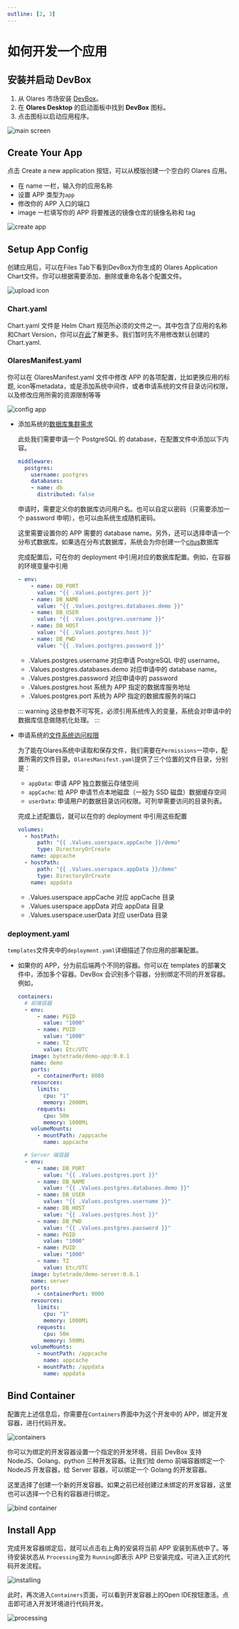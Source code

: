 ```yaml
---
outline: [2, 3]
---
```


# 如何开发一个应用

## 安装并启动 DevBox

1. 从 Olares 市场安装 [DevBox](https://market.olares.com/app/devbox)。
2. 在 **Olares Desktop** 的启动面板中找到 **DevBox** 图标。
3. 点击图标以启动应用程序。

![main screen](/images/developer/develop/tutorial/create/home.jpg)

## Create Your App

  点击 Create a new application 按钮，可以从模版创建一个空白的 Olares 应用。
  - 在 name 一栏，输入你的应用名称
  - 设置 APP 类型为`app`
  - 修改你的 APP 入口的端口
  - image 一栏填写你的 APP 将要推送的镜像仓库的镜像名称和 tag

  ![create app](/images/developer/develop/tutorial/create/create.jpg)


## Setup App Config
  
  创建应用后，可以在Files Tab下看到DevBox为你生成的 Olares Application Chart文件。你可以根据需要添加、删除或重命名各个配置文件。

  ![upload icon](/images/developer/develop/tutorial/create/add-file.jpg)

### Chart.yaml
Chart.yaml 文件是 Helm Chart 规范所必须的文件之一。其中包含了应用的名称和Chart Version，你可以[在此](https://helm.sh/docs/topics/charts/)了解更多。我们暂时先不用修改默认创建的Chart.yaml.

### OlaresManifest.yaml
  你可以在 OlaresManifest.yaml 文件中修改 APP 的各项配置，比如更换应用的标题, icon等metadata，或是添加系统中间件，或者申请系统的文件目录访问权限，以及修改应用所需的资源限制等等

  ![config app](/images/developer/develop/tutorial/create/olares-manifest.jpg)

- 添加系统的[数据库集群需求](../../package/manifest.md#middleware)

  此处我们需要申请一个 PostgreSQL 的 database，在配置文件中添加以下内容。

  ```Yaml
  middleware:
    postgres:
      username: postgres
      databases:
      - name: db
        distributed: false
  ```

  申请时，需要定义你的数据库访问用户名。也可以自定以密码（只需要添加一个 password 申明），也可以由系统生成随机密码。

  这里需要设置你的 APP 需要的 database name。另外，还可以选择申请一个分布式数据库。如果选在分布式数据库，系统会为你创建一个[citus](https://github.com/citusdata/citus)数据库

  完成配置后，可在你的 deployment 中引用对应的数据库配置。例如，在容器的环境变量中引用

  ```yaml
  - env:
      - name: DB_PORT
        value: "{{ .Values.postgres.port }}"
      - name: DB_NAME
        value: "{{ .Values.postgres.databases.demo }}"
      - name: DB_USER
        value: "{{ .Values.postgres.username }}"
      - name: DB_HOST
        value: "{{ .Values.postgres.host }}"
      - name: DB_PWD
        value: "{{ .Values.postgres.password }}"
  ```

  - .Values.postgres.username 对应申请 PostgreSQL 中的 username。
  - .Values.postgres.databases.demo 对应申请中的 database name。
  - .Values.postgres.password 对应申请中的 password
  - .Values.postgres.host 系统为 APP 指定的数据库服务地址
  - .Values.postgres.port 系统为 APP 指定的数据库服务的端口

  ::: warning
  这些参数不可写死，必须引用系统传入的变量，系统会对申请中的数据库信息做随机化处理。
  :::

- 申请系统的[文件系统访问权限](../../package/manifest.md#permission)

  为了能在Olares系统中读取和保存文件，我们需要在`Permissions`一项中，配置所需的文件目录。`OlaresManifest.yaml`提供了三个位置的文件目录，分别是：
  - `appData`: 申请 APP 独立数据云存储空间
  - `appCache`: 给 APP 申请节点本地磁盘（一般为 SSD 磁盘）数据缓存空间
  - `userData`: 申请用户的数据目录访问权限。可列举需要访问的目录列表。

  完成上述配置后，就可以在你的 deployment 中引用这些配置

  ```yaml
  volumes:
    - hostPath:
        path: "{{ .Values.userspace.appCache }}/demo"
        type: DirectoryOrCreate
      name: appcache
    - hostPath:
        path: "{{ .Values.userspace.appData }}/demo"
        type: DirectoryOrCreate
      name: appdata
  ```
  - .Values.userspace.appCache 对应 appCache 目录
  - .Values.userspace.appData 对应 appData 目录
  - .Values.userspace.userData 对应 userData 目录

### deployment.yaml

`templates`文件夹中的`deployment.yaml`详细描述了你应用的部署配置。

- 如果你的 APP，分为前后端两个不同的容器。你可以在 templates 的部署文件中，添加多个容器。DevBox 会识别多个容器，分别绑定不同的开发容器。例如，

  ```yaml
  containers:
    # 前端容器
    - env:
        - name: PGID
          value: "1000"
        - name: PUID
          value: "1000"
        - name: TZ
          value: Etc/UTC
      image: bytetrade/demo-app:0.0.1
      name: demo
      ports:
        - containerPort: 8080
      resources:
        limits:
          cpu: "1"
          memory: 2000Mi
        requests:
          cpu: 50m
          memory: 1000Mi
      volumeMounts:
        - mountPath: /appcache
          name: appcache

    # Server 端容器
    - env:
        - name: DB_PORT
          value: "{{ .Values.postgres.port }}"
        - name: DB_NAME
          value: "{{ .Values.postgres.databases.demo }}"
        - name: DB_USER
          value: "{{ .Values.postgres.username }}"
        - name: DB_HOST
          value: "{{ .Values.postgres.host }}"
        - name: DB_PWD
          value: "{{ .Values.postgres.password }}"
        - name: PGID
          value: "1000"
        - name: PUID
          value: "1000"
        - name: TZ
          value: Etc/UTC
      image: bytetrade/demo-server:0.0.1
      name: server
      ports:
        - containerPort: 9000
      resources:
        limits:
          cpu: "1"
          memory: 1000Mi
        requests:
          cpu: 50m
          memory: 500Mi
      volumeMounts:
        - mountPath: /appcache
          name: appcache
        - mountPath: /appdata
          name: appdata
  ```

## Bind Container
配置完上述信息后，你需要在`Containers`界面中为这个开发中的 APP，绑定开发容器，进行代码开发。

![containers](/images/developer/develop/tutorial/create/bind.jpg)

你可以为绑定的开发容器设置一个指定的开发环境，目前 DevBox 支持 NodeJS、Golang、python 三种开发容器。让我们给 demo 前端容器绑定一个 NodeJS 开发容器，给 Server 容器，可以绑定一个 Golang 的开发容器。

这里选择了创建一个新的开发容器。如果之前已经创建过未绑定的开发容器，这里也可以选择一个已有的容器进行绑定。

![bind container](/images/developer/develop/tutorial/create/bind-2.jpg)

## Install App
完成开发容器绑定后，就可以点击右上角的安装将当前 APP 安装到系统中了。等待安装状态从 `Processing`变为 `Running`即表示 APP 已安装完成，可进入正式的代码开发流程。

![installing](/images/developer/develop/tutorial/create/installing.jpg)

此时，再次进入`Containers`页面，可以看到开发容器上的Open IDE按钮激活。点击即可进入开发环境进行代码开发。

![processing](/images/developer/develop/tutorial/create/success.jpg)
